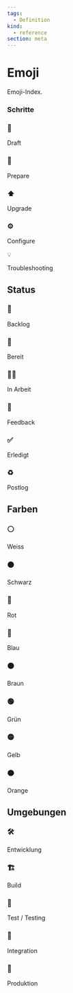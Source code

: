```yaml
---
tags:
  - Definition
kind:
  - reference
section: meta
---
```


# Emoji

Emoji-Index.

### Schritte

### 🚧

Draft

### 📝

Prepare

### ⬆️

Upgrade

### ⚙️

Configure

💡

Troubleshooting

## Status

### 🎒

Backlog

### 🏁

Bereit

### 🧑‍💻

In Arbeit

### 💬

Feedback

### ✅

Erledigt

### ♻️

Postlog

## Farben

### ⚪

Weiss

### ⚫

Schwarz

### 🔴

Rot

### 🔵

Blau

### 🟤

Braun

### 🟢

Grün

### 🟡

Gelb

### 🟠

Orange

## Umgebungen

### 🛠️

Entwicklung

### 🏗️

Build

### 🔬

Test / Testing

### 🔗

Integration

### 🚀

Produktion
